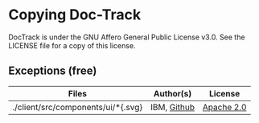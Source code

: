 # Copying Doc-Track
DocTrack is under the GNU Affero General Public License v3.0. See the LICENSE file for a copy of this license.

## Exceptions (free)

Files | Author(s) | License
--- | --- | ---
./client/src/components/ui/*{.svg} | IBM, [Github](https://github.com/carbon-design-system/carbon/tree/main/packages/icons) | [Apache 2.0](https://github.com/carbon-design-system/carbon/blob/main/LICENSE)
